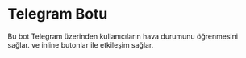 # Telegram Botu

Bu bot Telegram üzerinden kullanıcıların hava durumunu öğrenmesini sağlar.
ve inline butonlar ile etkileşim sağlar.
